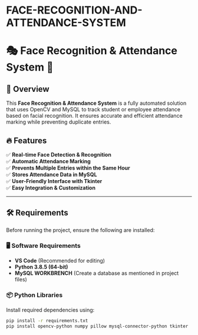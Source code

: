 # FACE-RECOGNITION-AND-ATTENDANCE-SYSTEM
# 🎭 Face Recognition & Attendance System 📌

## 📖 Overview  
This **Face Recognition & Attendance System** is a fully automated solution that uses OpenCV and MySQL to track student or employee attendance based on facial recognition. It ensures accurate and efficient attendance marking while preventing duplicate entries.

## 🔥 Features  
✅ **Real-time Face Detection & Recognition**  
✅ **Automatic Attendance Marking**  
✅ **Prevents Multiple Entries within the Same Hour**  
✅ **Stores Attendance Data in MySQL**  
✅ **User-Friendly Interface with Tkinter**  
✅ **Easy Integration & Customization**  

---

## 🛠 Requirements  
Before running the project, ensure the following are installed:  

### 🖥 Software Requirements  
- **VS Code** (Recommended for editing)  
- **Python 3.8.5 (64-bit)**  
- **MySQL WORKBRENCH** (Create a database as mentioned in project files)  

### 📦 Python Libraries  
Install required dependencies using:  
```bash
pip install -r requirements.txt
pip install opencv-python numpy pillow mysql-connector-python tkinter

